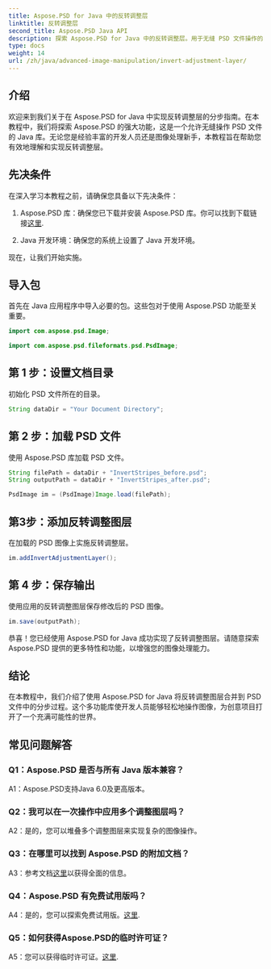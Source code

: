 ```yaml
---
title: Aspose.PSD for Java 中的反转调整层
linktitle: 反转调整层
second_title: Aspose.PSD Java API
description: 探索 Aspose.PSD for Java 中的反转调整层。用于无缝 PSD 文件操作的强大 Java 库。
type: docs
weight: 14
url: /zh/java/advanced-image-manipulation/invert-adjustment-layer/
---
```

## 介绍

欢迎来到我们关于在 Aspose.PSD for Java 中实现反转调整层的分步指南。在本教程中，我们将探索 Aspose.PSD 的强大功能，这是一个允许无缝操作 PSD 文件的 Java 库。无论您是经验丰富的开发人员还是图像处理新手，本教程旨在帮助您有效地理解和实现反转调整层。

## 先决条件

在深入学习本教程之前，请确保您具备以下先决条件：

1. Aspose.PSD 库：确保您已下载并安装 Aspose.PSD 库。你可以找到下载链接[这里](https://releases.aspose.com/psd/java/).

2. Java 开发环境：确保您的系统上设置了 Java 开发环境。

现在，让我们开始实施。

## 导入包

首先在 Java 应用程序中导入必要的包。这些包对于使用 Aspose.PSD 功能至关重要。

```java
import com.aspose.psd.Image;

import com.aspose.psd.fileformats.psd.PsdImage;
```

## 第 1 步：设置文档目录

初始化 PSD 文件所在的目录。

```java
String dataDir = "Your Document Directory";
```

## 第 2 步：加载 PSD 文件

使用 Aspose.PSD 库加载 PSD 文件。

```java
String filePath = dataDir + "InvertStripes_before.psd";
String outputPath = dataDir + "InvertStripes_after.psd";

PsdImage im = (PsdImage)Image.load(filePath);
```

## 第3步：添加反转调整图层

在加载的 PSD 图像上实施反转调整层。

```java
im.addInvertAdjustmentLayer();
```

## 第 4 步：保存输出

使用应用的反转调整图层保存修改后的 PSD 图像。

```java
im.save(outputPath);
```

恭喜！您已经使用 Aspose.PSD for Java 成功实现了反转调整图层。请随意探索 Aspose.PSD 提供的更多特性和功能，以增强您的图像处理能力。

## 结论

在本教程中，我们介绍了使用 Aspose.PSD for Java 将反转调整图层合并到 PSD 文件中的分步过程。这个多功能库使开发人员能够轻松地操作图像，为创意项目打开了一个充满可能性的世界。

## 常见问题解答

### Q1：Aspose.PSD 是否与所有 Java 版本兼容？

A1：Aspose.PSD支持Java 6.0及更高版本。

### Q2：我可以在一次操作中应用多个调整图层吗？

A2：是的，您可以堆叠多个调整图层来实现复杂的图像操作。

### Q3：在哪里可以找到 Aspose.PSD 的附加文档？

 A3：参考文档[这里](https://reference.aspose.com/psd/java/)以获得全面的信息。

### Q4：Aspose.PSD 有免费试用版吗？

 A4：是的，您可以探索免费试用版。[这里](https://releases.aspose.com/).

### Q5：如何获得Aspose.PSD的临时许可证？

A5：您可以获得临时许可证。[这里](https://purchase.aspose.com/temporary-license/).